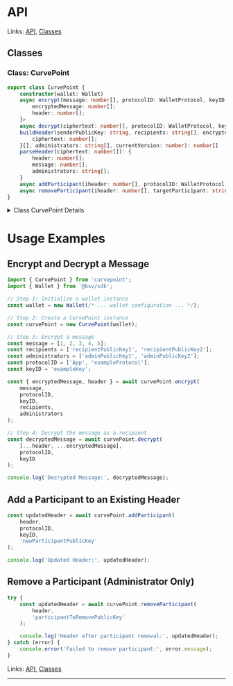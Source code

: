 # API

Links: [API](#api), [Classes](#classes)

## Classes

### Class: CurvePoint

```ts
export class CurvePoint {
    constructor(wallet: Wallet) 
    async encrypt(message: number[], protocolID: WalletProtocol, keyID: string, recipients: string[], administrators?: string[]): Promise<{
        encryptedMessage: number[];
        header: number[];
    }> 
    async decrypt(ciphertext: number[], protocolID: WalletProtocol, keyID: string): Promise<number[]> 
    buildHeader(senderPublicKey: string, recipients: string[], encryptedKeys: {
        ciphertext: number[];
    }[], administrators: string[], currentVersion: number): number[] 
    parseHeader(ciphertext: number[]): {
        header: number[];
        message: number[];
        administrators: string[];
    } 
    async addParticipant(iheader: number[], protocolID: WalletProtocol, keyID: string, newParticipant: string): Promise<number[]> 
    async removeParticipant(iheader: number[], targetParticipant: string): Promise<number[]> 
}
```

<details>

<summary>Class CurvePoint Details</summary>

#### Constructor

Initializes a new CurvePoint instance.

```ts
constructor(wallet: Wallet) 
```

Argument Details

+ **wallet**
  + The wallet instance providing cryptographic operations.

#### Method addParticipant

Adds a new participant to an existing message group.

```ts
async addParticipant(iheader: number[], protocolID: WalletProtocol, keyID: string, newParticipant: string): Promise<number[]> 
```

Returns

The updated message header as an array of bytes.

Argument Details

+ **iheader**
  + The original message header as an array of bytes.
+ **protocolID**
  + The protocol ID defining cryptographic context.
+ **keyID**
  + A unique identifier for the key used.
+ **newParticipant**
  + The public key of the new participant in hex format.

#### Method buildHeader

Builds a message header containing recipient and administrator information.

```ts
buildHeader(senderPublicKey: string, recipients: string[], encryptedKeys: {
    ciphertext: number[];
}[], administrators: string[], currentVersion: number): number[] 
```

Returns

The constructed header as an array of bytes.

Argument Details

+ **senderPublicKey**
  + The sender's public key in hex format.
+ **recipients**
  + An array of recipient public keys in hex format.
+ **encryptedKeys**
  + An array of objects containing encrypted symmetric keys.
+ **administrators**
  + An array of administrator public keys in hex format.
+ **currentVersion**
  + The current header version number.

#### Method decrypt

Decrypts a message intended for the recipient.

```ts
async decrypt(ciphertext: number[], protocolID: WalletProtocol, keyID: string): Promise<number[]> 
```

Returns

The decrypted message as an array of bytes.

Argument Details

+ **ciphertext**
  + The ciphertext containing the message header and encrypted message.
+ **protocolID**
  + The protocol ID defining cryptographic context.
+ **keyID**
  + A unique identifier for the key used.

#### Method encrypt

Encrypts a message for a group of recipients.

```ts
async encrypt(message: number[], protocolID: WalletProtocol, keyID: string, recipients: string[], administrators?: string[]): Promise<{
    encryptedMessage: number[];
    header: number[];
}> 
```

Returns

An object containing the encrypted message and the message header.

Argument Details

+ **message**
  + The plaintext message to encrypt as an array of bytes.
+ **protocolID**
  + The protocol ID defining cryptographic context.
+ **keyID**
  + A unique identifier for the key used.
+ **recipients**
  + An array of recipient public keys in hex format.
+ **administrators**
  + (Optional) An array of administrator public keys.

#### Method parseHeader

Parses a message header and extracts key information.

```ts
parseHeader(ciphertext: number[]): {
    header: number[];
    message: number[];
    administrators: string[];
} 
```

Returns

An object containing the parsed header, message, and administrator list.

Argument Details

+ **ciphertext**
  + The ciphertext containing the header and message.

#### Method removeParticipant

Removes a participant from the message group.
Only administrators are authorized to perform this action.

```ts
async removeParticipant(iheader: number[], targetParticipant: string): Promise<number[]> 
```

Returns

The updated message header as an array of bytes.

Argument Details

+ **iheader**
  + The original message header as an array of bytes.
+ **targetParticipant**
  + The public key of the participant to remove in hex format.

</details>

# Usage Examples

## Encrypt and Decrypt a Message

```ts
import { CurvePoint } from 'curvepoint';
import { Wallet } from '@bsv/sdk';

// Step 1: Initialize a wallet instance
const wallet = new Wallet(/* ... wallet configuration ... */);

// Step 2: Create a CurvePoint instance
const curvePoint = new CurvePoint(wallet);

// Step 3: Encrypt a message
const message = [1, 2, 3, 4, 5];
const recipients = ['recipientPublicKey1', 'recipientPublicKey2'];
const administrators = ['adminPublicKey1', 'adminPublicKey2'];
const protocolID = ['App', 'exampleProtocol'];
const keyID = 'exampleKey';

const { encryptedMessage, header } = await curvePoint.encrypt(
    message,
    protocolID,
    keyID,
    recipients,
    administrators
);

// Step 4: Decrypt the message as a recipient
const decryptedMessage = await curvePoint.decrypt(
    [...header, ...encryptedMessage],
    protocolID,
    keyID
);

console.log('Decrypted Message:', decryptedMessage);
```

## Add a Participant to an Existing Header

```ts
const updatedHeader = await curvePoint.addParticipant(
    header,
    protocolID,
    keyID,
    'newParticipantPublicKey'
);

console.log('Updated Header:', updatedHeader);
```

## Remove a Participant (Administrator Only)

```ts
try {
    const updatedHeader = await curvePoint.removeParticipant(
        header,
        'participantToRemovePublicKey'
    );

    console.log('Header after participant removal:', updatedHeader);
} catch (error) {
    console.error('Failed to remove participant:', error.message);
}
```

Links: [API](#api), [Classes](#classes)

---
